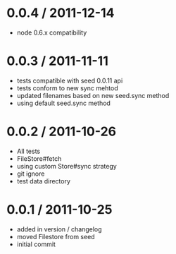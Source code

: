 
0.0.4 / 2011-12-14 
==================

  * node 0.6.x compatibility

0.0.3 / 2011-11-11 
==================

  * tests compatible with seed 0.0.11 api
  * tests conform to new sync mehtod
  * updated filenames based on new seed.sync method
  * using default seed.sync method

0.0.2 / 2011-10-26 
==================

  * All tests
  * FileStore#fetch
  * using custom Store#sync strategy
  * git ignore
  * test data directory

0.0.1 / 2011-10-25 
==================

  * added in version / changelog
  * moved Filestore from seed
  * initial commit
